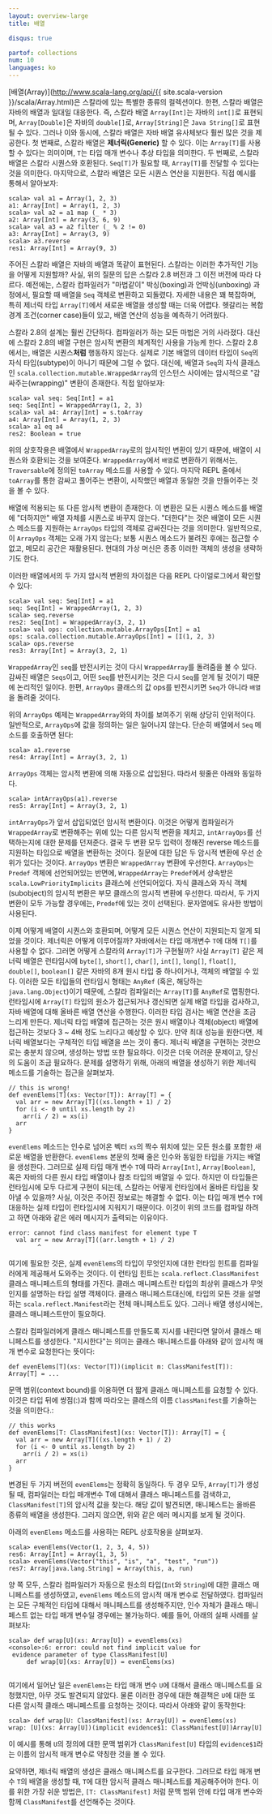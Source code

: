 ```yaml
---
layout: overview-large
title: 배열

disqus: true

partof: collections
num: 10
languages: ko
---
```


[배열(Array)](http://www.scala-lang.org/api/{{ site.scala-version }}/scala/Array.html)은 스칼라에 있는 특별한 종류의 컬렉션이다. 한편, 스칼라 배열은 자바의 배열과 일대일 대응한다. 즉, 스칼라 배열 `Array[Int]`는 자바의 `int[]`로 표현되며, `Array[Double]`은 자바의 `double[]`로, `Array[String]`은 `Java String[]`로 표현될 수 있다. 그러나 이와 동시에, 스칼라 배열은 자바 배열 유사체보다 훨씬 많은 것을 제공한다. 첫 번째로, 스칼라 배열은 **제너릭(Generic)** 할 수 있다. 이는 `Array[T]`를 사용할 수 있다는 의미이며, `T`는 타입 매개 변수나 추상 타입을 의미한다. 두 번째로, 스칼라 배열은 스칼라 시퀀스와 호환된다. `Seq[T]`가 필요할 때, `Array[T]`를 전달할 수 있다는 것을 의미한다. 마지막으로, 스칼라 배열은 모든 시퀀스 연산을 지원한다. 직접 예시를 통해서 알아보자:

    scala> val a1 = Array(1, 2, 3)
    a1: Array[Int] = Array(1, 2, 3)
    scala> val a2 = a1 map (_ * 3)
    a2: Array[Int] = Array(3, 6, 9)
    scala> val a3 = a2 filter (_ % 2 != 0)
    a3: Array[Int] = Array(3, 9)
    scala> a3.reverse
    res1: Array[Int] = Array(9, 3)

주어진 스칼라 배열은 자바의 배열과 똑같이 표현된다. 스칼라는 이러한 추가적인 기능을 어떻게 지원할까? 사실, 위의 질문의 답은 스칼라 2.8 버전과 그 이전 버전에 따라 다르다. 예전에는, 스칼라 컴파일러가 "마법같이" 박싱(boxing)과 언박싱(unboxing) 과정에서, 필요할 때 배열을 `Seq` 객체로 변환하고 되돌렸다. 자세한 내용은 꽤 복잡하며, 특히 제너릭 타입 `Array[T]`에서 새로운 배열을 생성할 때는 더욱 어렵다. 헷갈리는 복합 경계 조건(corner case)들이 있고, 배열 연산의 성능을 예측하기 어려웠다.

스칼라 2.8의 설계는 훨씬 간단하다. 컴파일러가 하는 모든 마법은 거의 사라졌다. 대신에 스칼라 2.8의 배열 구현은 암시적 변환의 체계적인 사용을 가능케 한다. 스칼라 2.8에서는, 배열은 시퀀스**처럼** 행동하지 않는다. 실제로 기본 배열의 데이터 타입이 `Seq`의 자식 타입(subtype)이 아니기 때문에 그럴 수 없다. 대신에, 배열과 `Seq`의 자식 클래스인 `scala.collection.mutable.WrappedArray`의 인스턴스 사이에는 암시적으로 "감싸주는(wrapping)" 변환이 존재한다. 직접 알아보자:

    scala> val seq: Seq[Int] = a1
    seq: Seq[Int] = WrappedArray(1, 2, 3)
    scala> val a4: Array[Int] = s.toArray
    a4: Array[Int] = Array(1, 2, 3)
    scala> a1 eq a4
    res2: Boolean = true

위의 상호작용은 배열에서 `WrappedArray`로의 암시적인 변환이 있기 때문에, 배열이 시퀀스와 호환되는 것을 보여준다.  `WrappedArray`에서 `배열`로 변환하기 위해서는, `Traversable`에 정의된 `toArray` 메소드를 사용할 수 있다. 마지막 REPL 줄에서 `toArray`를 통한 감싸고 풀어주는 변환이, 시작했던 배열과 동일한 것을 만들어주는 것을 볼 수 있다. 

배열에 적용되는 또 다른 암시적 변환이 존재한다. 이 변환은 모든 시퀀스 메소드를 배열에 "더하지만" 배열 자체를 시퀀스로 바꾸지 않는다. "더한다"는 것은 배열이 모든 시퀀스 메소드를 지원하는 `ArrayOps` 타입의 객체로 감싸진다는 것을 의미한다. 일반적으로, 이 `ArrayOps` 객체는 오래 가지 않는다; 보통 시퀀스 메소드가 불려진 후에는 접근할 수 없고, 메모리 공간은 재활용된다. 현대의 가상 머신은 종종 이러한 객체의 생성을 생략하기도 한다.

이러한 배열에서의 두 가지 암시적 변환의 차이점은 다음 REPL 다이얼로그에서 확인할 수 있다:

    scala> val seq: Seq[Int] = a1
    seq: Seq[Int] = WrappedArray(1, 2, 3)
    scala> seq.reverse
    res2: Seq[Int] = WrappedArray(3, 2, 1)
    scala> val ops: collection.mutable.ArrayOps[Int] = a1
    ops: scala.collection.mutable.ArrayOps[Int] = [I(1, 2, 3)
    scala> ops.reverse
    res3: Array[Int] = Array(3, 2, 1)

`WrappedArray`인 `seq`를 반전시키는 것이 다시 `WrappedArray`를 돌려줌을 볼 수 있다. 감싸진 배열은 `Seqs`이고, 어떤 `Seq`를 반전시키는 것은 다시 `Seq`를 얻게 될 것이기 때문에 논리적인 일이다. 한편, `ArrayOps` 클래스의 값 ops를 반전시키면 `Seq`가 아니라 `배열`을 돌려줄 것이다.

위의 `ArrayOps` 예제는 `WrappedArray`와의 차이를 보여주기 위해 상당히 인위적이다. 일반적으로, `ArrayOps`에 값을 정의하는 일은 일어나지 않는다. 단순히 배열에서 `Seq` 메소드를 호출하면 된다:

    scala> a1.reverse
    res4: Array[Int] = Array(3, 2, 1)

`ArrayOps` 객체는 암시적 변환에 의해 자동으로 삽입된다. 따라서 윗줄은 아래와 동일하다. 

    scala> intArrayOps(a1).reverse
    res5: Array[Int] = Array(3, 2, 1)

`intArrayOps`가 앞서 삽입되었던 암시적 변환이다. 이것은 어떻게 컴파일러가 `WrappedArray`로 변환해주는 위에 있는 다른 암시적 변환을 제치고, `intArrayOps`를 선택하는지에 대한 문제를 던져준다. 결국 두 변환 모두 입력이 정해진 reverse 메소드를 지원하는 타입으로 배열을 변환하는 것이다. 질문에 대한 답은 두 암시적 변환에 우선 순위가 있다는 것이다. `ArrayOps` 변환은 `WrappedArray` 변환에 우선한다. `ArrayOps`는 `Predef` 객체에 선언되어있는 반면에,  `WrappedArray`는 `Predef`에서 상속받은 `scala.LowPriorityImplicits` 클래스에 선언되어있다. 자식 클래스와 자식 객체(subobject)의 암시적 변환은 부모 클래스의 암시적 변환에 우선한다. 따라서, 두 가지 변환이 모두 가능할 경우에는, `Predef`에 있는 것이 선택된다. 문자열에도 유사한 방법이 사용된다.

이제 어떻게 배열이 시퀀스와 호환되며, 어떻게 모든 시퀀스 연산이 지원되는지 알게 되었을 것이다. 제너릭은 어떻게 이루어질까? 자바에서는 타입 매개변수 `T`에 대해 `T[]`를 사용할 수 없다. 그러면 어떻게 스칼라의 `Array[T]`가 구현될까?  사실 `Array[T]` 같은 제너릭 배열은 런타임시에 `byte[]`, `short[]`, `char[]`, `int[]`, `long[]`, `float[]`, `double[]`, `boolean[]` 같은 자바의 8개 원시 타입 중 하나이거나, 객체의 배열일 수 있다. 이러한 모든 타입들의 런타임시 형태는 `AnyRef` (혹은, 해당하는 `java.lang.Object`)이기 때문에, 스칼라 컴파일러는 `Array[T]`를 `AnyRef`로 맵핑한다. 런타임시에 `Array[T]` 타입의 원소가 접근되거나 갱신되면 실제 배열 타입을 검사하고, 자바 배열에 대해 올바른 배열 연산을 수행한다. 이러한 타입 검사는 배열 연산을 조금 느리게 만든다. 제너릭 타입 배열에 접근하는 것은 원시 배열이나 객체(object) 배열에 접근하는 것보다 3 ~ 4배 정도 느리다고 예상할 수 있다. 만약 최대 성능을 원한다면, 제너릭 배열보다는 구체적인 타입 배열을 쓰는 것이 좋다. 제너릭 배열을 구현하는 것만으로는 충분치 않으며, 생성하는 방법 또한 필요하다. 이것은 더욱 어려운 문제이고, 당신의 도움이 조금 필요하다. 문제를 설명하기 위해, 아래의 배열을 생성하기 위한 제너릭 메소드를 기술하는 접근을 살펴보자.

    // this is wrong!
    def evenElems[T](xs: Vector[T]): Array[T] = {
      val arr = new Array[T]((xs.length + 1) / 2)
      for (i <- 0 until xs.length by 2)
        arr(i / 2) = xs(i)
      arr
    }

`evenElems` 메소드는 인수로 넘어온 벡터 `xs`의 짝수 위치에 있는 모든 원소를 포함한 새로운 배열을 반환한다. `evenElems` 본문의 첫째 줄은 인수와 동일한 타입을 가지는 배열을 생성한다. 그러므로 실제 타입 매개 변수 `T`에 따라 `Array[Int]`, `Array[Boolean]`, 혹은 자바의 다른 원시 타입 배열이나 참조 타입의 배열일 수 있다. 하지만 이 타입들은 런타임시에 모두 다르게 구현이 되는데, 스칼라는 어떻게 런타임에서 올바른 타입을 찾아낼 수 있을까? 사실, 이것은 주어진 정보로는 해결할 수 없다. 이는 타입 매개 변수 `T`에 대응하는 실제 타입이 런타임시에 지워지기 때문이다. 이것이 위의 코드를 컴파일 하려고 하면 아래와 같은 에러 메시지가 출력되는 이유이다.

    error: cannot find class manifest for element type T
      val arr = new Array[T]((arr.length + 1) / 2)
            ^

여기에 필요한 것은, 실제 `evenElems`의 타입이 무엇인지에 대한 런타임 힌트를 컴파일러에게 제공해서 도와주는 것이다. 이 런타임 힌트는 `scala.reflect.ClassManifest` 클래스 매니페스트의 형태를 가진다. 클래스 매니페스트란 타입의 최상위 클래스가 무엇인지를 설명하는 타입 설명 객체이다. 클래스 매니페스트대신에, 타입의 모든 것을 설명하는 `scala.reflect.Manifest`라는 전체 매니페스트도 있다. 그러나 배열 생성시에는, 클래스 매니페스트만이 필요하다.

스칼라 컴파일러에게 클래스 매니페스트를 만들도록 지시를 내린다면 알아서 클래스 매니페스트를 생성한다. "지시한다"는 의미는 클래스 매니페스트를 아래와 같이 암시적 매개 변수로 요청한다는 뜻이다:

    def evenElems[T](xs: Vector[T])(implicit m: ClassManifest[T]): Array[T] = ...

문맥 범위(context bound)를 이용하면 더 짧게 클래스 매니페스트를 요청할 수 있다. 이것은 타입 뒤에 쌍점(:)과 함께 따라오는 클래스의 이름 `ClassManifest`를 기술하는 것을 의미한다.:

    // this works
    def evenElems[T: ClassManifest](xs: Vector[T]): Array[T] = {
      val arr = new Array[T]((xs.length + 1) / 2)
      for (i <- 0 until xs.length by 2)
        arr(i / 2) = xs(i)
      arr
    }

변경된 두 가지 버전의 `evenElems`는 정확히 동일하다. 두 경우 모두, `Array[T]`가 생성될 때, 컴파일러는 타입 매개변수 T에 대해서 클래스 매니페스트를 검색하고, `ClassManifest[T]`의 암시적 값을 찾는다. 해당 값이 발견되면, 매니페스트는 올바른 종류의 배열을 생성한다. 그러지 않으면, 위와 같은 에러 메시지를 보게 될 것이다.

아래의 `evenElems` 메소드를 사용하는 REPL 상호작용을 살펴보자.

    scala> evenElems(Vector(1, 2, 3, 4, 5))
    res6: Array[Int] = Array(1, 3, 5)
    scala> evenElems(Vector("this", "is", "a", "test", "run"))
    res7: Array[java.lang.String] = Array(this, a, run)

양 쪽 모두, 스칼라 컴파일러가 자동으로 원소의 타입(`Int`와 `String`)에 대한 클래스 매니페스트를 생성하였고, `evenElems` 메소드의 암시적 매개 변수로 전달하였다. 컴파일러는 모든 구체적인 타입에 대해서 매니페스트를 생성해주지만, 인수 자체가 클래스 매니페스트 없는 타입 매개 변수일 경우에는 불가능하다. 예를 들어, 아래의 실패 사례를 살펴보자:

    scala> def wrap[U](xs: Array[U]) = evenElems(xs)
    <console>:6: error: could not find implicit value for 
     evidence parameter of type ClassManifest[U]
         def wrap[U](xs: Array[U]) = evenElems(xs)
                                          ^
여기에서 일어난 일은 `evenElems`는 타입 매개 변수 `U`에 대해서 클래스 매니페스트를 요청했지만, 아무 것도 발견되지 않았다. 물론 이러한 경우에 대한 해결책은 `U`에 대한 또 다른 암시적 클래스 매니페스트를 요청하는 것이다. 따라서 아래와 같이 동작한다:

    scala> def wrap[U: ClassManifest](xs: Array[U]) = evenElems(xs)
    wrap: [U](xs: Array[U])(implicit evidence$1: ClassManifest[U])Array[U]

이 예시를 통해 `U`의 정의에 대한 문맥 범위가 `ClassManifest[U]` 타입의 `evidence$1`라는 이름의 암시적 매개 변수로 약칭한 것을 볼 수 있다.

요약하면, 제너릭 배열의 생성은 클래스 매니페스트를 요구한다. 그러므로 타입 매개 변수 `T`의 배열을 생성할 때, `T`에 대한 암시적 클래스 매니페스트를 제공해주어야 한다. 이를 위한 가장 쉬운 방법은, `[T: ClassManifest]` 처럼 문맥 범위 안에 타입 매개 변수와 함께 `ClassManifest`를 선언해주는 것이다.

